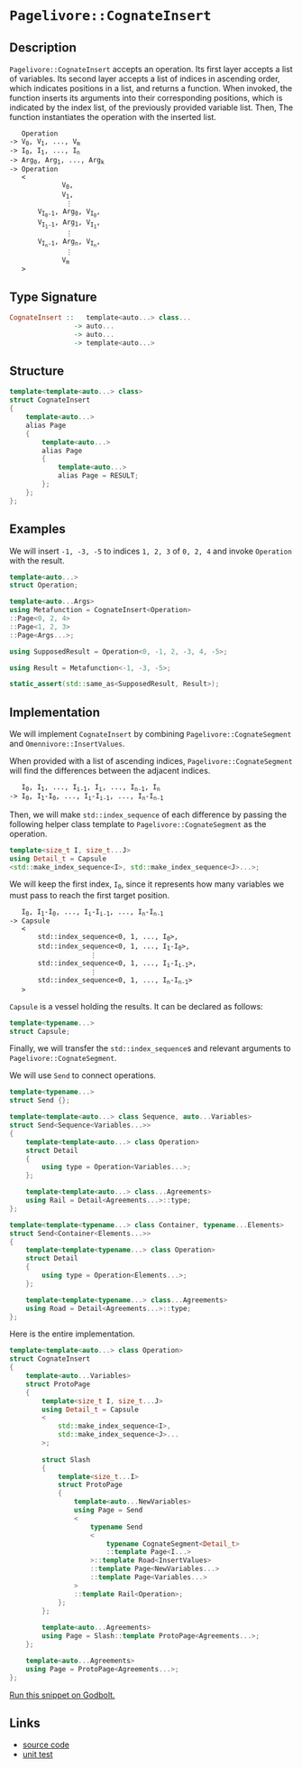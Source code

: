 <!-- Copyright 2024 Feng Mofan
SPDX-License-Identifier: Apache-2.0 -->

# `Pagelivore::CognateInsert`

## Description

`Pagelivore::CognateInsert` accepts an operation.
Its first layer accepts a list of variables.
Its second layer accepts a list of indices in ascending order, which indicates positions in a list, and returns a function.
When invoked, the function inserts its arguments into their corresponding positions, which is indicated by the index list, of the previously provided variable list.
Then, The function instantiates the operation with the inserted list.

<pre><code>   Operation
-> V<sub>0</sub>, V<sub>1</sub>, ..., V<sub>m</sub>
-> I<sub>0</sub>, I<sub>1</sub>, ..., I<sub>n</sub>
-> Arg<sub>0</sub>, Arg<sub>1</sub>, ..., Arg<sub>k</sub>
-> Operation
   <
             V<sub>0</sub>,
             V<sub>1</sub>,
              &vellip;
       V<sub>I<sub>0</sub>-1</sub>, Arg<sub>0</sub>, V<sub>I<sub>0</sub></sub>,
       V<sub>I<sub>1</sub>-1</sub>, Arg<sub>1</sub>, V<sub>I<sub>1</sub></sub>,
              &vellip;
       V<sub>I<sub>n</sub>-1</sub>, Arg<sub>n</sub>, V<sub>I<sub>n</sub></sub>,
              &vellip;
             V<sub>m</sub>
   ></code></pre>

## Type Signature

```Haskell
CognateInsert ::   template<auto...> class...
                -> auto...
                -> auto...
                -> template<auto...>
```

## Structure

```C++
template<template<auto...> class>
struct CognateInsert
{
    template<auto...>
    alias Page
    {
        template<auto...>
        alias Page
        {
            template<auto...>
            alias Page = RESULT;
        };
    };
};
```

## Examples

We will insert `-1, -3, -5` to indices `1, 2, 3` of `0, 2, 4` and invoke `Operation` with the result.

```C++
template<auto...>
struct Operation;

template<auto...Args>
using Metafunction = CognateInsert<Operation>
::Page<0, 2, 4>
::Page<1, 2, 3>
::Page<Args...>;

using SupposedResult = Operation<0, -1, 2, -3, 4, -5>;

using Result = Metafunction<-1, -3, -5>;

static_assert(std::same_as<SupposedResult, Result>);
```

## Implementation

We will implement `CognateInsert` by combining `Pagelivore::CognateSegment` and `Omennivore::InsertValues`.

When provided with a list of ascending indices, `Pagelivore::CognateSegment` will find the differences between the adjacent indices.

<pre><code>   I<sub>0</sub>, I<sub>1</sub>, ..., I<sub>i-1</sub>, I<sub>i</sub>, ..., I<sub>n-1</sub>, I<sub>n</sub>
-> I<sub>0</sub>, I<sub>1</sub>-I<sub>0</sub>, ..., I<sub>i</sub>-I<sub>i-1</sub>, ..., I<sub>n</sub>-I<sub>n-1</sub></code></pre>

Then, we will make `std::index_sequence` of each difference by passing the following helper class template to `Pagelivore::CognateSegment` as the operation.

```C++
template<size_t I, size_t...J>
using Detail_t = Capsule
<std::make_index_sequence<I>, std::make_index_sequence<J>...>;
```

We will keep the first index, <code>I<sub>0</sub></code>, since it represents how many variables we must pass to reach the first target position.

<pre><code>   I<sub>0</sub>, I<sub>1</sub>-I<sub>0</sub>, ..., I<sub>i</sub>-I<sub>i-1</sub>, ..., I<sub>n</sub>-I<sub>n-1</sub>
-> Capsule
   <
       std::index_sequence&lt;0, 1, ..., I<sub>0</sub>&gt;,
       std::index_sequence&lt;0, 1, ..., I<sub>1</sub>-I<sub>0</sub>&gt;,
                    &vellip;
       std::index_sequence&lt;0, 1, ..., I<sub>i</sub>-I<sub>i-1</sub>&gt;,
                    &vellip;
       std::index_sequence&lt;0, 1, ..., I<sub>n</sub>-I<sub>n-1</sub>&gt;
   ></code></pre>

`Capsule` is a vessel holding the results. It can be declared as follows:

```C++
template<typename...>
struct Capsule;
```

Finally, we will transfer the `std::index_sequence`s and relevant arguments to `Pagelivore::CognateSegment`.

We will use `Send` to connect operations.

```C++
template<typename...>
struct Send {};

template<template<auto...> class Sequence, auto...Variables>
struct Send<Sequence<Variables...>>
{
    template<template<auto...> class Operation>
    struct Detail
    {
        using type = Operation<Variables...>;
    };

    template<template<auto...> class...Agreements>
    using Rail = Detail<Agreements...>::type;
};

template<template<typename...> class Container, typename...Elements>
struct Send<Container<Elements...>>
{
    template<template<typename...> class Operation>
    struct Detail
    {
        using type = Operation<Elements...>;
    };

    template<template<typename...> class...Agreements>
    using Road = Detail<Agreements...>::type;
};
```

Here is the entire implementation.

```C++
template<template<auto...> class Operation>
struct CognateInsert
{
    template<auto...Variables>
    struct ProtoPage
    {
        template<size_t I, size_t...J>
        using Detail_t = Capsule
        <
            std::make_index_sequence<I>,
            std::make_index_sequence<J>...
        >;
        
        struct Slash
        {
            template<size_t...I>
            struct ProtoPage
            {
                template<auto...NewVariables>
                using Page = Send
                <
                    typename Send
                    <
                        typename CognateSegment<Detail_t>
                        ::template Page<I...>
                    >::template Road<InsertValues>
                    ::template Page<NewVariables...>
                    ::template Page<Variables...>
                >
                ::template Rail<Operation>;
            };
        };
        
        template<auto...Agreements>
        using Page = Slash::template ProtoPage<Agreements...>;
    };

    template<auto...Agreements>
    using Page = ProtoPage<Agreements...>;
};
```

[Run this snippet on Godbolt.](https://godbolt.org/#z:OYLghAFBqd5QCxAYwPYBMCmBRdBLAF1QCcAaPECAMzwBtMA7AQwFtMQByARg9KtQYEAysib0QXACx8BBAKoBnTAAUAHpwAMvAFYTStJg1DIApACYAQuYukl9ZATwDKjdAGFUtAK4sGIAKwAzKSuADJ4DJgAcj4ARpjEIGYAnMEADqgKhE4MHt6%2BehlZjgLhkTEs8YlmABwatpj2JQxCBEzEBHk%2BfkENTTmt7QRl0XEJSam2bR1dBVxTQyMVVUl1AJS2qF7EyOwc5oERyN5YANQmgW5ejrSEAJ4X2CYaAIIHRyeY55fICgToWCoj2ebzMhwYxy8ZwubgIdzSmAA%2BgRiExCApga8QQB6ABU%2BNxp2wqgIrgAYsRZKcCbjsSDSSw0gZSTC4QjmGwAHTczEvP7ELwOIkk8mUwTnADsVglABELlYsa8GUymCzLsrmZgYUxrqhuZzHqdjkwFApTkJMABHLyMXakU46oj6gBq7TwTFi9AxgSer35goIwtJDHQFNkMIt1ttWsuruI7s9mAU%2BuBPpBJilINO2dOGtVMbcjr13KimAA7nGE17eTnTl4skZTsomMAvhcZearTaIQXSxW3R6vfr7ZXB0mU2nAgq3rL5enXniCacALICVBEBh3akEulKzCMzXa3WnUeJ3n%2BoWrhjrgQPLFS05/VV4ZBGgR/TCqNLEB3HgBuYg2pKFinvQGZylOkoQdOOI0k2xCYDQqjbviu4vHmaqwvCjCsJg9pZAAXkiBC8mgPZpIGygIUh3wdiiNpzoqLyLvi5oINcBD0ChtL0vuKqYUWE6%2Bny9FCkI7EEJxMYwQucEAJIMEoHSut4SbcWhGEFmyOFcjyaZ%2BqJgYKUpBAqTaZoZtK0HzsxcEWCaXyFko6m8Qe%2BZHk63JyeehmnMZCSmYBSYwn86AgCAERYKoiJKFGPYwnJQm8pZWY5ppHmoKcfagXhv6eQa%2BkvLWF6UZSRDNq2qXZilry1rW6W1XV1WXFVTU5ti2KnAA6l89ZtgAbBoVGIXgqgJY8KaDbmmWMD4CT5ucg1hoIAAq7StgQGKDQajVtTmw1IeNPr6stBBrcQG0KKQrV7dpHKYPq9nIAA1udl03TmNZtU%2BjivmRH4AbQeWZXg6B3LQEBrB92YdYtGjZQOZ5TXgZoRNomAOJg6CnBEuYIF8CEENsDC5thO1FW1sNROuXwEAgqpw%2BJHFgcjqOKW0gjuqS2OxFugPmdDpyw5%2BKJMJj2NUJSLB47TfGaqcaTtLhpLEMmguwytCAozjZrxKIfWnGWXxlnQQOKy9pyYH%2BCR84jYG7XVsMREQcNXjem4mNtgsALSGkzkn2xTTUwoLtanW9mCbeF/MPdy10O3tCPxmO8dB3tpxPa962Rwo0dBSmCefZOMlp/VcvuZcgnci8wAIfujCbV9TX1hEwBNi2baBB2WDHNpECg%2BDMJuxuDyXDXddsII3rYEJkNQ1OrXgYxbwO%2Blle6vq4%2BYPXU9N3WDZtxVncdlRN5HzCW875tSUL/e1lMWvhYb159pV5yABSPkCkK/nKUF3puFCuFSKn4YpdmjAlIS%2BF/jAJDKA2K3ZdgwnfjfYSNU06PyLKcMkeBVYECTlWXKWCLRkXQAQlOwMkoOxKvBM%2BHdF6ZkLtmBqpci5uFDu1TqPV94DSGtRUaR0Z48imi7WabBUSkjhuHbOjcvZMLqgdARlxvLHW5NIi6OdU7p04d1XqzlPZ8JGmNS4n9VEGhEZlYAmUxaUlNDLU4%2BAnzxXkbWWG8QCBG0YLmMsmVpiXXJto7MijjFuFMUIzky5QboHoBHTaWjAl3Vwo9MWWcNGN3kXvYqbRfpvnZlbMQwMcZgwhlDeRvsfRsWZlqDJLUXE5nUZdPOqlhwcOzDgvB5DEzxO0ZEgEMSZG5xADHFpdTswkIEGQ8sOVunp0zrEwZwyeQ1KeLfFerDmHlwEs/Tkl9J6N0KntFujYj60QcRjWgfcB60CHmuEeF9a7bz2dPWeax57TlrEvVZrVMHbN2Q3aerUjmHw7qc0%2B5V6FjweVfZMekVkwVnF82SS4ABKGNthZGtqcJyXwaQaU2QWN%2BclX7bPfvaRJulOQAHk6YJEjIg4KhUaG/0CqpABQCIpwOiggiByioGPhgRyqKYC4pIJMXy6l%2BNiB0ujDCgqaDGEYPxRlbBuC/idPoMSl24yQzqqIdsiVCRdUAuob5MFqBz4O3QbdJVNT2GjKFlwvRvDgmCMmhoaalsGBzQkbwhpOcDEBMCS65RE01FijOgMmZe1YbcINgY4NoTQ3mPdS7KxDpkC2LNDShxKMOZIPtW4yOniSYeN8QMwN2iE1hP1L06JmB5lRrauS2OnI5kDMFpknMP0Xy5IBgUrBVzIY%2B0NMSYMoZw0dtqesuqza/KKQCmZBlbgDVSvAT2WVnamrhU0u3SqlwV1GqodO2s278W7oLG2tJCz86wsncJPap63KSItdOkO9q/VRyGTezkjamrtLVVMu2eFWkriif0q9TSbQjOPTmbVkz%2BzJzPMs5egsfn5T%2BbvA5bUgXntOT3C52F%2B7FJudeO5kKJ7/KTY8Oey8PkIpLmXJ9BLflQqeXvHDJz2y0PBXutwGHr63q%2BfRmyLFCSFjSAoLwXFcWuX4lpbC90j00PE5JsCiLbJLgtCGFye4mOsgU0k29Blv6Bi09jFKwmH5KvVNZp%2B%2BVDTGjsdKnsmriychysakSJnOwhgjGu0VbgPOoPTAqxjcnWS2bfg5gwdjKUIgkTkPeNCZSRzRNcy1oXsMH1JgiU5cX5rNBhEFwT7zPqWbWWFw8Nm9Pr3sxUxzsr%2BOedrDh5FaXTkpbaHQe5FGp5CW3dhFD5XZNVdhLZ5tQkjQxbNB4QQaJIhkByzpFt2B6BscZb5MzMJZtdYWzCVb0Lgv3lKxsmrY2zsTdhVNk0Zp8sJYEEl3ynW0sMJO3VHD2k8vxefA9y4B2nk3ze58hjaVxvjYMxS6LN3N6sco1h7MrXUBMHM13U4z3uvkcef8/rIBtJDfvms0TpwVrwhfGIZQqA0g6fQpF7ZX8AzE9J6IWgFOqcWYJyNiudnMr/pIht7zJO0hk5Z5TmEvPkqZYR9lz7XH/ZSRDsXELHPdPhdqzz1VBBXOdlIfToUgvhes7Fxr%2B0cGJdvY%2B9hU5cu1NuHF4ru%2BKGVejawbzrXcHXP6hXZ5mh%2BvmeG8uK77XEz7Re6PVanMFuESL1R6O0U4Z1QQ6%2BL78nov900tVjjvH8PTiPrk%2Beo3eCTcYwmameFyuNOsQ8MAZgpILTAD2dTx%2BaG3NQ9i99wr/OGdV5r5gOveyQtvcfoRYifl8J4CIsifUYTWrJdS91jLb3Ktc%2BH5P7kABpTdpwELWlwWpCAKYzD9XMP1CAa/vhuFOO/V5gscMAAkomMGRF9griXlH2nft7NfgOGHl6X1s9DsOmG96Ee2WnGqOW2Ce7IuEjOQufuqefGgBAmcqA2Ue2eue8sbWGObg6O1ymOh2sK6BC09%2BAIj%2BfOcKImnUCk%2BAuwZoogJMYgCgmU8QCsN2WM%2B8rccM7KICXK/mWociiqF2iej23mxBWAJM7OjuAhqugC4%2BI%2BRKj4shq%2BH8whDOohjAIUAq3Bwq9KCU7%2BR2ac4eTUQ%2BihBA%2BoG%2B2etY2%2BXgu%2BZo%2B%2BPIh%2Bx%2Bp%2B5%2Bl%2B1%2B8iOGOBT%2BXGd2P2DAuhl%2Bn%2B3%2BTEhy0ulusurg%2BmUBbAMBBu8B8hKCBBuOg2FhOYhBkimBuB2Bc%2BtAyIpeP%2Bkhf%2B8mkRLaTW7G2Wq4tAKOHYahvheBAOCRWeZekhRO3e%2BYzKjeYOZ2UW9W02pw3hHewkymqA1erR86HQA%2B3ytO%2BUHmKhQoZqL6dGi%2BoOZ2K%2BRkY%2BE%2Bph3I0%2Bbh2WHhgYXGKmUm1Sr6U6gS/KYUIALATAz0SIWh3K8UIaPov6dU7Klx1xiItxvByCVGyGqye0gsNCQgMWCAHaku6cxh6x%2BoKiwB2iNCcx9C9qhhpxuYkxbmRqm%2BwRHBYBHYW29qHyJxSJRhiePm6AIGfx%2BJBJt0RJLRtemA9eDcMIux6JFJqRXw58vKRmMG2ijwLJpwyKSOJJyioxLKAsyRBJPJbJbgh6HJFJdU4pEKgWQGG6op6cTJW6uOZ66RMIfRr%2B5BCJ5Wfx%2BpbUqGKJMOvW%2By0J72oBIKsuQJ4pZU5q8pTWgRBhw2q8Jp1ciBzWIBmJ1pqOcJvGTpJWSuTRNIoZYZaEROK0SYm01OomYZoZaE6YYIHwUIncVwNw9wyUTuXOXRAxvk2pv2Jczem8F0nmOGy4qWVAXgEIzQpy1JmAzKWp7eOpII4UEp9QpwZg9okgvIbZ8p8wnZ9ogQvZIAEpLwpZzpIIOGQgXgaQRQWMqKqmexqOBZNRbgHZ3sA5XZpw3swQpw0gO5/guRTErWSYUmy5HYFZbQVZNZr%2Bbgm59ou5j5R59uay3ayAiIrBHQEA7KCguEn5ACM5c5mQC5Z5Fy9oi555jwbyHAGwtAnA/gvAfgHAWgpAqAnA7Clg1gj4WwOwbYYIPApABAmgsFGwz0AQZgnIEoZgkgNQNQ/gGgyQ/gZgGg/UNQwQ8FHAkgvALAEgGg9QyFqF6FHAvAuc9QxFKFsFpAcAsAMAiAIAWwBAaQ1w5AlAaAjIdAhquEnAqgNQ/U3s/UkgpwwAyAr4UgnIZgvAWMhAJAoMeg/AggIgYg7AUgMgggigKg6gklpAug8wZYqIaQnAPAcFCFSFJFaFnAlK1wylgYqAVApwul%2Blhlxlplpw5lZgpwEAHgGl9AP4BwXAawvAElWgGwEASA6lQuuVqlEAFVmliQwAUgXZNAFyCQucEAsQ4VsQEQ7QdwQVvAXVzAxAdwlKsQ6MDgfVpA6leylKDAtAvV3lWAsQXgwAhYtAtAuc3AvAWAlxRg4gC1u%2BDgeA1sG1qFn4aKpIE1zsjQ4VtwsQqIQ1HgWA4VKIeAvFm1pA1sxAsQIFKWO1wAtwRgJFGwVABgwACgzoeA5Y%2BWyFhFDlwgzOLl0gcNHlag4Vvl%2Bghgxg1g1g%2BgeAsQuckAGwlOzQG13soU7YpgWFlgLFvAqAn18YWABNkMfQGMzQLgIYswfg8wYQEQowlQ4w8wRQ2QAgnNhQmQwtDASwYwiQ8wdgrNAw0wnQng3Qegcth1AggwHQUt/NMtCwMwytcwetwwvNywAtGwjB2wuwEgIVHAiFpAgltNnACVelBlRlJlZlkgFlmVuANleVBFhVRFQNGw%2BMyO4wzN5FkggQnIqQEokgGgkgNFg0Gg/g/UyQ%2BgnA3FpAvFgQXAnI/UXAbFyQNQBd/gkgXA/gqQ/U9t4VwlolIA4lQN0lclZVCl0VKlFANVqAOVWlbAnA7QLAf4Eo3sTA12jYXAyQnIudp1%2BARADN9lsgTl4grlyNSgqN3lugXZ/lTAgVm1NtdtDtEVHAUVSl1wpwcVDoxAA9Q9I9xoY9E9U9mV2VlVCQ5wYIZgAdxVUlLdtVVVHdP94w/dg93st9DVyQXA9QzVKsbVHV3lA1PVE1cDQ1I1Y1ElhFU1DcM1c14Vi1y1q161E121mNe1qF%2BACEh1x14VZ1yA1wewhFV1nFqFt191dwj1ewqFL1b1hFn131Sgv1RDrcjdINLY4NkNZY0NE1cNi9iNbl8gq9XlqFG9GNgNlNVglguN%2BN8ARNFEOQpN5NXcKj1gNNaF9NoMSYmjLN6tfgEArgot3NIY2tKwgt4tzQtjpAQtzQDjAtFjzQmtSt%2BQXN3jCtiwJt0tqtitrjT4WtITOt1tmwltLle9YV3lwlF9V9w9o9bc49k9nI7qEAPts9r9OdH9QdpAIdWAiQzNnFmd2dE98dEoFdEoEogQCdkghl8wB9tdtg9dgdklpVzdSAilMV1V/9xAUQ2lHA/dyVLACgf4r4f4WTmofwVlM9tlYU8wkjCNEgSNsgKN8jOgIAwQW9O9wV6dttSTQlkVbdsV8VkzRl0zszpw8zE9izgYWVXdz9ftgQgQxTvT0l5V7zdVwzALuVQyyAc5iITziILzn5l9hlfAdAUDlAMDqFiD81hFqLyDrNE16DggmD81JDmAS1K1Yg%2BD71hDu1bDW1B1jgFD3lVDNDl1gg113lTDPVrDz18YnDvA3DP1%2B4/DgNvzQjYNENUN7IEjC9mzy9OzcjaNBzSjWNVNNgt1TNWjJNnA2IQCBj1NQlJjjN5jatbN1jHNBtATPN5QoTTjxQOQrj7jOQnjutBrQT%2Bt/jqtjQ8tGtit9rYTQwETnr0Tjj5tuFVtBVpz%2B9NdTttzpw9zczCz%2BYfw3tKznzBVRVJTZTYdNt1TEwnIXz/gDFZd/FXzEobF1dyTnAddDdvTZFIAkgEoFl9TXAUgyQdTqQXAEopzgQ5zjtIlPTJVNtllJbFz3bn9ryH1rVOQ1bQAA%3D%3D)

## Links

- [source code](../../../../conceptrodon/descend/descend/pagelivore/cognate_insert.hpp)
- [unit test](../../../../tests/unit/metafunctions/pagelivore/cognate_insert.test.hpp)
